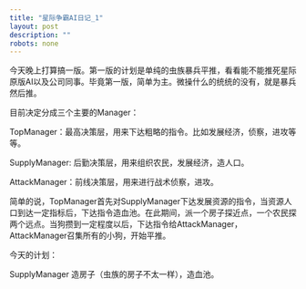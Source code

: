 ```yaml
---
title: "星际争霸AI日记_1"
layout: post
description: ""
robots: none
---
```


今天晚上打算搞一版。第一版的计划是单纯的虫族暴兵平推，看看能不能推死星际原版AI以及公司同事。毕竟第一版，简单为主。微操什么的统统的没有，就是暴兵然后推。

目前决定分成三个主要的Manager：

TopManager：最高决策层，用来下达粗略的指令。比如发展经济，侦察，进攻等等。

SupplyManager: 后勤决策层，用来组织农民，发展经济，造人口。

AttackManager：前线决策层，用来进行战术侦察，进攻。

简单的说，TopManager首先对SupplyManager下达发展资源的指令，当资源人口到达一定指标后，下达指令造血池。在此期间，派一个房子探近点，一个农民探两个远点。当狗攒到一定程度以后，下达指令给AttackManager，AttackManager召集所有的小狗，开始平推。

今天的计划：

SupplyManager 造房子（虫族的房子不太一样），造血池。